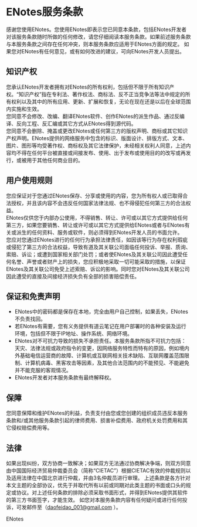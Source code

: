 # ENotes服务条款

感谢您使用ENotes。您使用ENotes即表示您已同意本条款，包括ENotes开发者对该服务条款随时所做的任何修改，请您仔细阅读本服务条款。如果前述服务条款与本服务条款之间存在任何冲突，则本服务条款应适用于ENotes方面的规定。
如果您对ENotes有任何意见，或有如何改进的建议，可向ENotes开发人员提出。

## 知识产权
您承认ENotes开发者拥有对ENotes的所有权利，包括但不限于所有知识产权。“知识产权”指在专利法、著作权法、商标法、反不正当竞争法等法中规定的所有权利以及其中的所有应用、更新、扩展和恢复，无论在现在还是以后在全球范围内实施和生效。<br>
您同意不会修改、改编、翻译ENotes软件、创作ENotes的派生作品、通过反编译、反向工程、反汇编或其它方式从ENotes得到源代码。<br>
您同意不会删除、掩盖或更改ENotes或任何第三方的版权声明、商标或其它知识产权声明。ENotes提供的网络服务中包含的标识、版面设计、排版方式、文本、图片、图形等均受著作权、商标权及其它法律保护，未经相关权利人同意，上述内容均不得在任何平台被直接或间接发布、使用、出于发布或使用目的的改写或再发行，或被用于其他任何商业目的。

## 用户使用规则
您应保证对于您通过ENotes保存、分享或使用的内容，您为所有权人或已取得合法授权，并且该内容不会违反任何国家法律法规、也不得侵犯任何第三方的合法权益。<br>
ENotes仅供您于内部办公使用，不得销售、转让、许可或以其它方式提供给任何第三方，如果您要销售、转让或许可或以其它方式提供给ENotes或者与ENotes有关或派生的任何资料、服务或软件，则必须得到ENotes开发人员的书面允许。<br>
您应对您通过ENotes进行的任何行为承担法律责任，如因该等行为存在权利瑕疵或侵犯了第三方的合法权益，导致有道及其关联公司面临任何投诉、举报、质询、索赔、诉讼；或遭到国家相关部门处罚；或者使ENotes及其关联公司因此遭受任何名誉、声誉或者财产上的损失，您应积极地采取一切可能采取的措施，以保证ENotes及其关联公司免受上述索赔、诉讼的影响。同时您对ENotes及其关联公司因此遭受的直接及间接经济损失负有全部的损害赔偿责任。

## 保证和免责声明
- ENotes中的密码都是保存在本地，完全由用户自己控制，如果丢失，ENotes不负责找回。
- 若ENotes有需要，您有义务提供有道云笔记在用户部署时的各种安装及运行环境，包括但不限于IP地址、操作系统、网络环境。
- ENotes对不可抗力导致的损失不承担责任。本服务条款所指不可抗力包括：天灾、法律法规或政府指令的变更，因网络服务特性而特有的原因，例如境内外基础电信运营商的故障、计算机或互联网相关技术缺陷、互联网覆盖范围限制、计算机病毒、黑客攻击等因素，及其他合法范围内的不能预见、不能避免并不能克服的客观情况。
- ENotes开发者对本服务条款有最终解释权。

## 保障
您同意保障和维护ENotes的利益，负责支付由您或您创建的组织成员违反本服务条款和/或其他服务条款引起的律师费用、损害补偿费用、政府机关处罚费用和其它侵权赔偿费用等。

## 法律
如果出现纠纷，双方协商一致解决；如果双方无法通过协商解决争端，则双方同意由中国国际经济贸易仲裁委员会（简称“CIETAC”）根据CIETAC有效的仲裁规则以及适用法律在中国北京进行仲裁，并由3名仲裁员进行审理。
上述条款是各方针对本文主题的全部协议，优先于并取代所有以前或同期对此类主题的书面或口头的规定或协议。对上述任何条款的排除必须采取书面形式，并得到ENotes提供其软件的第三方书面签字，才能生效。
如您对本服务条款内容有任何疑问或进行任何投诉，可发邮件至（daofeidao_001@gmail.com ）。

ENotes
